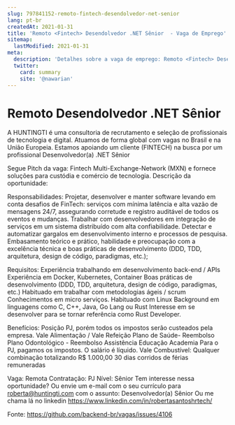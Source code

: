 ```yaml
---
slug: 797841152-remoto-fintech-desendolvedor-net-senior
lang: pt-br
createdAt: 2021-01-31
title: 'Remoto <Fintech> Desendolvedor .NET Sênior  - Vaga de Emprego'
sitemap:
  lastModified: 2021-01-31
meta:
  description: 'Detalhes sobre a vaga de emprego: Remoto <Fintech> Desendolvedor .NET Sênior '
  twitter:
    card: summary
    site: '@nawarian'
---
```


# Remoto <Fintech> Desendolvedor .NET Sênior 

A HUNTINGTI é uma consultoria de recrutamento e seleção de profissionais de tecnologia e digital. Atuamos de forma global com vagas no Brasil e na União Europeia. 
Estamos apoiando um cliente (FINTECH) na busca por um profissional Desenvolvedor(a) .NET Sênior

Segue Pitch da vaga:
 Fintech Multi-Exchange-Network (MXN) e fornece soluções para custódia e comércio de tecnologia.
Descrição da oportunidade:

 Responsabilidades:
Projetar, desenvolver e manter software levando em conta desafios de FinTech: serviços com mínima latência e alta vazão de mensagens 24/7, assegurando corretude e registro auditável de todos os eventos e mudanças.
Trabalhar com desenvolvedores em integração de serviços em um sistema distribuído com alta confiabilidade. 
Detectar e automatizar gargalos em desenvolvimento interno e processos de pesquisa. Embasamento teórico e prático, habilidade e preocupação com a excelência técnica e boas práticas de desenvolvimento (DDD, TDD, arquitetura, design de código, paradigmas, etc.);

Requisitos:
Experiência trabalhando em desenvolvimento back-end / APIs
Experiência em Docker, Kubernetes, Container
Boas práticas de desenvolvimento (DDD, TDD, arquitetura, design de código, paradigmas, etc.)
Habituado em trabalhar com metodologias ágeis / scrum
Conhecimentos em micro serviços.
Habituado com Linux
Background em linguagens como C, C++, Java, Go Lang ou Rust
Interesse em se desenvolver para se tornar referência como Rust Developer.

Benefícios:
Posição PJ, porém todos os impostos serão custeados pela empresa.
Vale Alimentação / Vale Refeição
Plano de Saúde- Reembolso
Plano Odontológico - Reembolso
Assistência Educação 
Academia
Para o PJ, pagamos os impostos. O salário é líquido.
Vale Combustível: Qualquer combinação totalizando R$ 1.000,00
30 dias corridos de férias remuneradas

Vaga: Remota
Contratação: PJ
Nível: Sênior
Tem interesse nessa oportunidade?
Ou envie um e-mail com o seu currículo para roberta@huntingti.com com o assunto: Desenvolvedor(a) Sênior
Ou me chama lá no linkedin https://www.linkedin.com/in/robertasantoshrtech/


Fonte: https://github.com/backend-br/vagas/issues/4106
